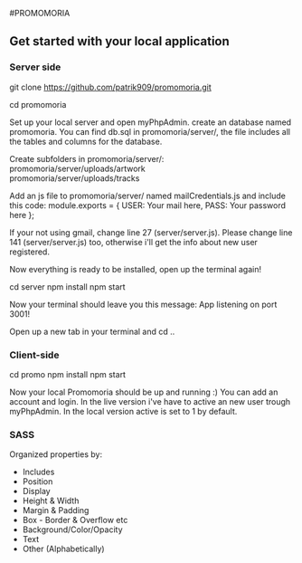 #PROMOMORIA

## Get started with your local application

### Server side

git clone https://github.com/patrik909/promomoria.git

cd promomoria

Set up your local server and open myPhpAdmin. create an database named promomoria.
You can find db.sql in promomoria/server/, the file includes all the tables and columns for the database.

Create subfolders in promomoria/server/: <br>
promomoria/server/uploads/artwork <br>
promomoria/server/uploads/tracks

Add an js file to promomoria/server/ named mailCredentials.js and include this code:
module.exports = {
	USER: Your mail here,
	PASS: Your password here
};

If your not using gmail, change line 27 (server/server.js).
Please change line 141 (server/server.js) too, otherwise i'll get the info about new user registered.

Now everything is ready to be installed, open up the terminal again!

cd server
npm install
npm start

Now your terminal should leave you this message: App listening on port 3001!

Open up a new tab in your terminal and cd ..

### Client-side

cd promo
npm install
npm start

Now your local Promomoria should be up and running :) You can add an account and login. In the live version i've have to active an new user trough myPhpAdmin. In the local version active is set to 1 by default.

### SASS
Organized properties by:
* Includes
* Position
* Display
* Height & Width
* Margin & Padding 
* Box - Border & Overflow etc
* Background/Color/Opacity
* Text 
* Other (Alphabetically)
